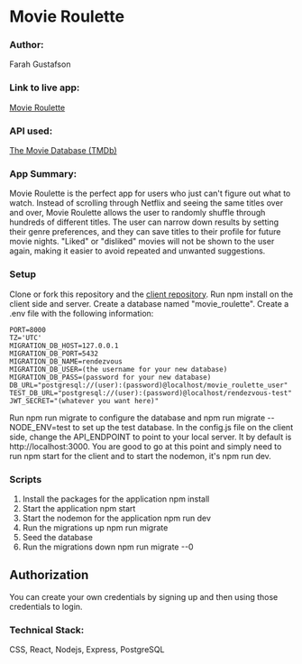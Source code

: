# Movie Roulette

### Author:
Farah Gustafson 

### Link to live app: 
[Movie Roulette](https://movie-roulette-app-6itlzl39z-farahgus.vercel.app)

### API used:
[The Movie Database (TMDb)](https://www.themoviedb.org/documentation/api?language=en-US)

### App Summary:
Movie Roulette is the perfect app for users who just can't figure out what to watch. Instead of scrolling through Netflix and seeing the same titles over and over, Movie Roulette allows the user to randomly shuffle through hundreds of different titles. The user can narrow down results by setting their genre preferences, and they can save titles to their profile for future movie nights. "Liked" or "disliked" movies will not be shown to the user again, making it easier to avoid repeated and unwanted suggestions.


### Setup
Clone or fork this repository and the [client repository](https://github.com/Farahgus10/Movie-Roulette-client). Run npm install on the client side and server. Create a database named "movie_roulette". Create a .env file with the following information:
```
PORT=8000
TZ='UTC'
MIGRATION_DB_HOST=127.0.0.1
MIGRATION_DB_PORT=5432
MIGRATION_DB_NAME=rendezvous
MIGRATION_DB_USER=(the username for your new database)
MIGRATION_DB_PASS=(password for your new database)
DB_URL="postgresql://(user):(password)@localhost/movie_roulette_user"
TEST_DB_URL="postgresql://(user):(password)@localhost/rendezvous-test"
JWT_SECRET="(whatever you want here)"
```

Run npm run migrate to configure the database and npm run migrate --NODE_ENV=test to set up the test database. In the config.js file on the client side, change the API_ENDPOINT to point to your local server. It by default is http://localhost:3000. You are good to go at this point and simply need to run npm start for the client and to start the nodemon, it's npm run dev.


### Scripts
1. Install the packages for the application npm install
2. Start the application npm start
3. Start the nodemon for the application npm run dev
4. Run the migrations up npm run migrate
5. Seed the database
6. Run the migrations down npm run migrate --0


## Authorization
You can create your own credentials by signing up and then using those credentials to login. 


### Technical Stack:
CSS, React, Nodejs, Express, PostgreSQL
